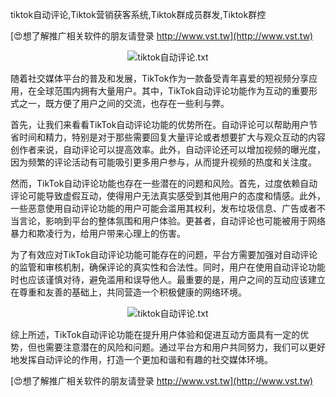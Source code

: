 tiktok自动评论,Tiktok营销获客系统,Tiktok群成员群发,Tiktok群控

[😍想了解推广相关软件的朋友请登录 http://www.vst.tw](http://www.vst.tw)

 <center><img src="https://vst.tw/MP4/tuiguang/png/3.png" alt="tiktok自动评论.txt"></center>

随着社交媒体平台的普及和发展，TikTok作为一款备受青年喜爱的短视频分享应用，在全球范围内拥有大量用户。其中，TikTok自动评论功能作为互动的重要形式之一，既方便了用户之间的交流，也存在一些利与弊。

首先，让我们来看看TikTok自动评论功能的优势所在。自动评论可以帮助用户节省时间和精力，特别是对于那些需要回复大量评论或者想要扩大与观众互动的内容创作者来说，自动评论可以提高效率。此外，自动评论还可以增加视频的曝光度，因为频繁的评论活动有可能吸引更多用户参与，从而提升视频的热度和关注度。

然而，TikTok自动评论功能也存在一些潜在的问题和风险。首先，过度依赖自动评论可能导致虚假互动，使得用户无法真实感受到其他用户的态度和情感。此外，一些恶意使用自动评论功能的用户可能会滥用其权利，发布垃圾信息、广告或者不当言论，影响到平台的整体氛围和用户体验。更甚者，自动评论也可能被用于网络暴力和欺凌行为，给用户带来心理上的伤害。

为了有效应对TikTok自动评论功能可能存在的问题，平台方需要加强对自动评论的监管和审核机制，确保评论的真实性和合法性。同时，用户在使用自动评论功能时也应该谨慎对待，避免滥用和误导他人。最重要的是，用户之间的互动应该建立在尊重和友善的基础上，共同营造一个积极健康的网络环境。

 <center><img src="https://vst.tw/MP4/tuiguang/png/8.png" alt="tiktok自动评论.txt"></center>

综上所述，TikTok自动评论功能在提升用户体验和促进互动方面具有一定的优势，但也需要注意潜在的风险和问题。通过平台方和用户共同努力，我们可以更好地发挥自动评论的作用，打造一个更加和谐和有趣的社交媒体环境。

[😍想了解推广相关软件的朋友请登录 http://www.vst.tw](http://www.vst.tw)



